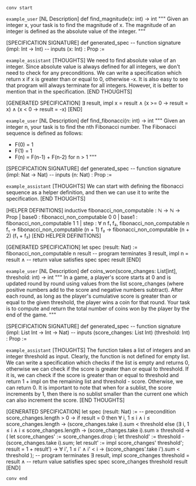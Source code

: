 `conv start`

`example_user`
[NL Description]
def find_magnitude(x: int) -> int
"""
Given an integer x, your task is to find the magnitude of x.
The magnitude of an integer is defined as the absolute value of the integer.
"""

[SPECIFICATION SIGNATURE]
def generated_spec
-- function signature
(impl: Int → Int)
-- inputs
(x: Int) : Prop :=


`example_assistant`
[THOUGHTS]
We need to find absolute value of an integer. 
Since absolute value is always defined for all integers, we don't need to check for any preconditions.
We can write a specification which return x if x is greater than or equal to 0, otherwise -x.
It is also easy to see that program will always terminate for all integers. However, it is better to mention that in the specification.
[END THOUGHTS]


[GENERATED SPECIFICATION]
∃ result, impl x = result ∧
(x >= 0 → result = x) ∧
(x < 0 → result = -x)
[END]

`example_user`
[NL Description]
def find_fibonacci(n: int) -> int
"""
Given an integer n, your task is to find the nth Fibonacci number.
The Fibonacci sequence is defined as follows:
- F(0) = 1
- F(1) = 1
- F(n) = F(n-1) + F(n-2) for n > 1
"""

[SPECIFICATION SIGNATURE]
def generated_spec
-- function signature
(impl: Nat → Nat)
-- inputs
(n: Nat) : Prop :=



`example_assistant`
[THOUGHTS]
We can start with defining the fibonacci sequence as a helper definition, and 
then we can use it to write the specification.
[END THOUGHTS]

[HELPER DEFINITIONS]
inductive fibonacci_non_computable : ℕ → ℕ → Prop
| base0 : fibonacci_non_computable 0 0
| base1 : fibonacci_non_computable 1 1
| step  : ∀ n f₁ f₂, fibonacci_non_computable n f₁ →
fibonacci_non_computable (n + 1) f₂ →
fibonacci_non_computable (n + 2) (f₁ + f₂)
[END HELPER DEFINITIONS]


[GENERATED SPECIFICATION]
let spec (result: Nat) :=
fibonacci_non_computable n result
-- program terminates
∃ result, impl n = result ∧
-- return value satisfies spec
spec result
[END]

`example_user`
[NL Description]
def coins_won(score_changes: List[int], threshold: int) -> int
"""
In a game, a player's score starts at 0 and is updated round by round using values from the list
score_changes (where positive numbers add to the score and negative numbers subtract).
After each round, as long as the player's cumulative score is greater than or equal to the given threshold,
the player wins a coin for that round.
Your task is to compute and return the total number of coins won by the player by the end of the game.
"""

[SPECIFICATION SIGNATURE]
def generated_spec
-- function signature
(impl: List Int → Int → Nat)
-- inputs
(score_changes: List Int)
(threshold: Int) : Prop  :=


`example_assistant`
[THOUGHTS]
The function takes a list of integers and an integer threshold as input. Clearly, the function is not defined for empty list.
We can write a specification which checks if the list is empty and returns 0, otherwise we can check if the score is greater than or equal to threshold. If it is, we can check if the score is greater than or equal to threshold and return 1 + impl on the remaining list and threshold - score. Otherwise, we can return 0. It is important to note that when for a sublist, the score increments by 1, then there is no sublist smaller than the current one which can also increment the score.
[END THOUGHTS]


[GENERATED SPECIFICATION]
let spec (result: Nat) :=
-- precondition
score_changes.length > 0 →
if result = 0 then
  ∀ i, 1 ≤ i ∧ i ≤ score_changes.length →
  (score_changes.take i).sum < threshold
else
  (∃ i, 1 ≤ i ∧ i ≤ score_changes.length →
  (score_changes.take i).sum ≥ threshold →
  ( let score_changes' := score_changes.drop i;
    let threshold' := threshold - (score_changes.take i).sum;
    let result' := impl score_changes' threshold';
    result = 1 + result') →
    ∀ i', 1 ≤ i' ∧ i' < i → (score_changes'.take i').sum < threshold
  );
-- program terminates
∃ result, impl score_changes threshold = result ∧
-- return value satisfies spec
spec score_changes threshold result
[END]

`conv end`